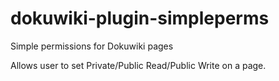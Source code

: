 dokuwiki-plugin-simpleperms
===========================

Simple permissions for Dokuwiki pages

Allows user to set Private/Public Read/Public Write on a page.